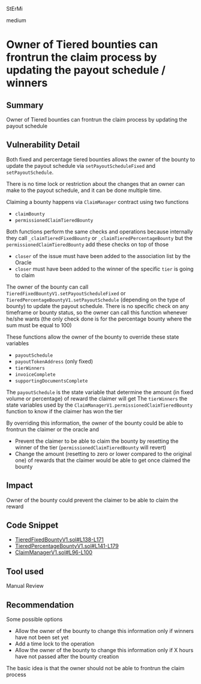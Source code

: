 StErMi

medium

# Owner of Tiered bounties can frontrun the claim process by updating the payout schedule / winners

## Summary

Owner of Tiered bounties can frontrun the claim process by updating the payout schedule

## Vulnerability Detail

Both fixed and percentage tiered bounties allows the owner of the bounty to update the payout schedule via `setPayoutScheduleFixed` and `setPayoutSchedule`.

There is no time lock or restriction about the changes that an owner can make to the payout schedule, and it can be done multiple time.


Claiming a bounty happens via `ClaimManager` contract using two functions

- `claimBounty`
- `permissionedClaimTieredBounty`

Both functions perform the same checks and operations because internally they call `_claimTieredFixedBounty` or `_claimTieredPercentageBounty` but the `permissionedClaimTieredBounty` add these checks on top of those

- `closer` of the issue must have been added to the association list by the Oracle
- `closer` must have been added to the winner of the specific `tier` is going to claim


The owner of the bounty can call `TieredFixedBountyV1.setPayoutScheduleFixed` or `TieredPercentageBountyV1.setPayoutSchedule` (depending on the type of bounty) to update the payout schedule. There is no specific check on any timeframe or bounty status, so the owner can call this function whenever he/she wants (the only check done is for the percentage bounty where the sum must be equal to 100)

These functions allow the owner of the bounty to override these state variables

- `payoutSchedule`
- `payoutTokenAddress` (only fixed)
- `tierWinners`
- `invoiceComplete`
- `supportingDocumentsComplete`

The `payoutSchedule` is the state variable that determine the amount (in fixed volume or percentage) of reward the claimer will get
The `tierWinners` the state variables used by the `ClaimManagerV1.permissionedClaimTieredBounty` function to know if the claimer has won the tier

By overriding this information, the owner of the bounty could be able to frontrun the claimer or the oracle and

- Prevent the claimer to be able to claim the bounty by resetting the winner of the tier (`permissionedClaimTieredBounty` will revert)
- Change the amount (resetting to zero or lower compared to the original one) of rewards that the claimer would be able to get once claimed the bounty 

## Impact

Owner of the bounty could prevent the claimer to be able to claim the reward

## Code Snippet

- [TieredFixedBountyV1.sol#L138-L171](https://github.com/sherlock-audit/2023-02-openq/blob/main/contracts/Bounty/Implementations/TieredFixedBountyV1.sol#L138-L171)
- [TieredPercentageBountyV1.sol#L141-L179](https://github.com/sherlock-audit/2023-02-openq/blob/main/contracts/Bounty/Implementations/TieredPercentageBountyV1.sol#L141-L179)
- [ClaimManagerV1.sol#L96-L100](https://github.com/sherlock-audit/2023-02-openq/blob/main/contracts/ClaimManager/Implementations/ClaimManagerV1.sol#L96-L100)

## Tool used

Manual Review

## Recommendation

Some possible options

- Allow the owner of the bounty to change this information only if winners have not been set yet
- Add a time lock to the operation
- Allow the owner of the bounty to change this information only if X hours have not passed after the bounty creation

The basic idea is that the owner should not be able to frontrun the claim process
